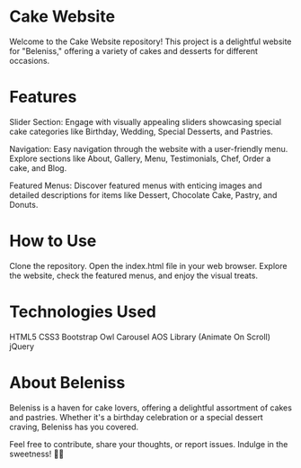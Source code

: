 # Cake Website
Welcome to the Cake Website repository! This project is a delightful website for "Beleniss," offering a variety of cakes and desserts for different occasions.

# Features
Slider Section: Engage with visually appealing sliders showcasing special cake categories like Birthday, Wedding, Special Desserts, and Pastries.

Navigation: Easy navigation through the website with a user-friendly menu. Explore sections like About, Gallery, Menu, Testimonials, Chef, Order a cake, and Blog.

Featured Menus: Discover featured menus with enticing images and detailed descriptions for items like Dessert, Chocolate Cake, Pastry, and Donuts.

# How to Use
Clone the repository.
Open the index.html file in your web browser.
Explore the website, check the featured menus, and enjoy the visual treats.

# Technologies Used
HTML5
CSS3
Bootstrap
Owl Carousel
AOS Library (Animate On Scroll)
jQuery

# About Beleniss
Beleniss is a haven for cake lovers, offering a delightful assortment of cakes and pastries. Whether it's a birthday celebration or a special dessert craving, Beleniss has you covered.

Feel free to contribute, share your thoughts, or report issues. Indulge in the sweetness! 🍰🎉




